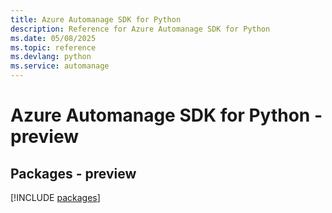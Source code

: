```yaml
---
title: Azure Automanage SDK for Python
description: Reference for Azure Automanage SDK for Python
ms.date: 05/08/2025
ms.topic: reference
ms.devlang: python
ms.service: automanage
---
```

# Azure Automanage SDK for Python - preview
## Packages - preview
[!INCLUDE [packages](automanage-index.md)]